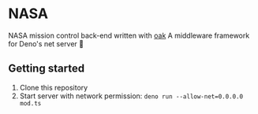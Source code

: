 # NASA
NASA mission control back-end written with [oak](https://oakserver.github.io/oak/)
A middleware framework for Deno's net server 🦕

## Getting started
1. Clone this repository
2. Start server with network permission: `deno run --allow-net=0.0.0.0 mod.ts`
